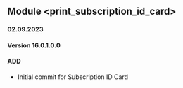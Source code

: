 ## Module <print_subscription_id_card>

#### 02.09.2023
#### Version 16.0.1.0.0
#### ADD

- Initial commit for Subscription ID Card
